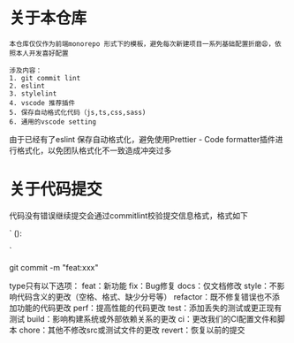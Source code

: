 # 关于本仓库
    本仓库仅仅作为前端monorepo 形式下的模板，避免每次新建项目一系列基础配置折磨😩，依照本人开发喜好配置

    涉及内容：
    1. git commit lint 
    2. eslint 
    3. stylelint 
    4. vscode 推荐插件
    5. 保存自动格式化代码（js,ts,css,sass)
    6. 通用的vscode setting
 
    
由于已经有了eslint 保存自动格式化，避免使用Prettier - Code formatter插件进行格式化，以免团队格式化不一致造成冲突过多

# 关于代码提交

代码没有错误继续提交会通过commitlint校验提交信息格式，格式如下

`
<type>(<scope>): <subject>
<body>
<footer>
`

git commit -m "feat:xxx"


type只有以下选项：
feat：新功能
fix：Bug修复
docs：仅文档修改
style：不影响代码含义的更改（空格、格式、缺少分号等）
refactor：既不修复错误也不添加功能的代码更改
perf：提高性能的代码更改
test：添加丢失的测试或更正现有测试
build：影响构建系统或外部依赖关系的更改
ci：更改我们的CI配置文件和脚本
chore：其他不修改src或测试文件的更改
revert：恢复以前的提交
